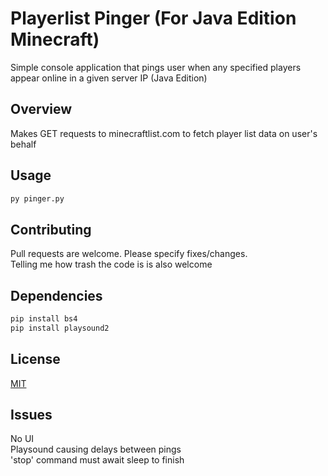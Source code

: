 # Playerlist Pinger (For Java Edition Minecraft)
 
Simple console application that pings user when any specified players appear online in a given server IP (Java Edition)

## Overview
Makes GET requests to minecraftlist.com to fetch player list data on user's behalf

## Usage
```bash
py pinger.py
```
## Contributing
Pull requests are welcome. Please specify fixes/changes.  
Telling me how trash the code is is also welcome

## Dependencies
```bash
pip install bs4
pip install playsound2
```
 
## License
[MIT](https://choosealicense.com/licenses/mit/)


## Issues
No UI  
Playsound causing delays between pings  
'stop' command must await sleep to finish  
